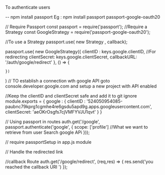 To authenticate users

-- npm install passport <strategy>
Eg : npm install passport passport-google-oauth20

// Require Passport
const passport = require('passport');
//Require a Strategy
const GoogleStrategy = require('passport-google-oauth20');

//To use a Strategy
passport.use( new Strategy , callback);

passport.use(
new GoogleStrategy({
clientID : keys.google.clientID, //For redirecting
clientSecret: keys.google.clientSecret,
callbackURL: '/auth/google/redirect'
},
() => {

    })

)
// TO establish a connection wth google API goto console.developer.google.com and setup a new project with API enabled

//Keep the clientID and clientSecret safe and add it to git ignore
module.exports = {
google : {
clientID : '524050954085-paubnc79kprg1cgmhe4re6gsdu5apd9g.apps.googleusercontent.com',
clientSecret: 'aeOKrOsgfs7cjVMFYVJU1qvt'
}
}

// Using passport in routes
auth.get('/google', passport.authenticate('google', {
scope: ['profile'] //What we want to retrieve from user Search google APi
}));

// require passportSetup in app.js module

// Handle the redirected link

//callback Route
auth.get('/google/redirect', (req,res) => {
res.send('you reached the callback URI ')
});
